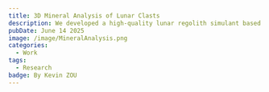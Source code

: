 ```yaml
---
title: 3D Mineral Analysis of Lunar Clasts
description: We developed a high-quality lunar regolith simulant based on the key properties of Chang'e-5 returned lunar regolith samples.
pubDate: June 14 2025
image: /image/MineralAnalysis.png
categories:
  - Work
tags:
  - Research
badge: By Kevin ZOU
---
```




<!-- ![alt text](../../../public/image/MineralAnalysis.png) -->